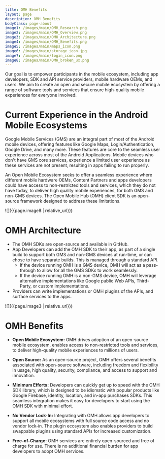 ```yaml
---
title: OMH Benefits 
layout: page
description: OMH Benefits
bodyClass: page-about
image1: /images/main/OMH_Research.png
image2: /images/main/OMH_Overview.png
image3: /images/main/OMH_Architecture.png
image4: /images/main/OMH_Benefits.png
image5: /images/main/maps_icon.png
image6: /images/main/storage_icon.jpg
image7: /images/main/login_icon.png
image8: /images/main/OMH_broken_ux.png
---
```


Our goal is to empower participants in the mobile ecosystem, including app developers, SDK and API service providers, mobile hardware OEMs, and users. We aim to create an open and secure mobile ecosystem by offering a range of software tools and services that ensure high-quality mobile experiences for everyone involved.

<!-- Set the image size to 50% using HTML 
<img src="/images/main/omh_logo.png" alt="About" style="width:70%;">
-->

# Current Experience in the Android Mobile Ecosystems

Google Mobile Services (GMS) are an integral part of most of the Android mobile devices, offering features like Google Maps, Login/Authentication, Google Drive, and many more. These features are core to the seamless user experience across most of the Android Applications.
Mobile devices who don't have GMS core services, experience a limited user experience as these services are not present, resulting in apps failing to run properly.

An Open Mobile Ecosystem seeks to offer a seamless experience where different mobile hardware OEMs, Content Partners and apps developers could have access to non-restricted tools and services, which they do not have today, to deliver high quality mobile experiences, for both GMS and non-GMS devices.
The Open Mobile Hub (OMH) client SDK is an open-source framework designed to address these limitations.

![]({{page.image8 | relative_url}})

<!--# Research Papers from Top Universities support an Open Mobile System in Anticompetitive Practices

![]({{page.image1 | relative_url}})
-->


# OMH Architecture

- The OMH SDKs are open-source and available in GitHub.
- App Developers can add the OMH SDK to their app, as part of a single build to support both GMS and non-GMS devices at run-time, or can chose to have separate builds. This is managed through a standard API.
  - If the device running OMH is a GMS device, OMH will act as a pass-through to allow for all the GMS SDKs to work seamlessly.
  - If the device running OMH is a non-GMS device, OMH will leverage alternative implementations like Google public Web APIs, Third-Party, or custom implementations.
- Providers can write implementations or OMH plugins of the APIs, and surface services to the apps.

![]({{page.image3 | relative_url}})

# OMH Benefits
<!--![]({{page.image4 | relative_url}})-->

- **Open Mobile Ecosystem:** OMH drives adoption of an open-source mobile ecosystem, enables access to non-restricted tools and services, to deliver high-quality mobile experiences to millions of users.

- **Open Source:** As an open-source project, OMH offers several benefits associated with open-source software, including freedom and flexibility in usage, high quality, security, compliance, and access to support and innovation.

- **Minimum Efforts:** Developers can quickly get up to speed with the OMH SDK library, which is designed to be idiomatic with popular products like Google Firebase, identity, location, and in-app purchases SDKs. This seamless integration makes it easy for developers to start using the OMH SDK with minimal effort.

- **No Vendor Lock-In:** Integrating with OMH allows app developers to support all mobile ecosystems with full source code access and no vendor lock-in. The plugin ecosystem also enables providers to build swappable plugins using standard APIs for increased customization.

- **Free-of-Charge:** OMH services are entirely open-sourced and free of charge for use. There is no additional financial burden for app developers to adopt OMH services.



<!--
# ADDITIONAL TEXT FORMATS TO KEEP AS SAMPLES - DELETE AS NEEDED

## Enhancing Qualitative Characteristics

### Verifiability

Verifiability implies consensus between the different knowledgeable and independent users of financial information. Such information must be supported by sufficient evidence to follow the principle of objectivity.

### Comparability

Comparability is the uniform application of accounting methods across entities in the same industry. The principle of consistency is under comparability. Consistency is the uniform application of accounting across points in time within an entity.

### Understandability

Understandability means that accounting reports should be expressed as clearly as possible and should be understood by those to whom the information is relevant.
Timeliness: Timeliness implies that financial information must be presented to the users before a decision is to be made.

---

## Statement of cash flows

The statement of cash flows considers the inputs and outputs in concrete cash within a stated period. The general template of a cash flow statement is as follows: Cash Inflow - Cash Outflow + Opening Balance = Closing Balance

| Cash Inflow | Outflow   | Opening Balance |
| ----------- | --------- | --------------- |
| _Monday_    | `Tuesday` | **Wednesday**   |
| 1           | 2         | 3               |

**Example 1:** in the beginning of September, Ellen started out with $5 in her bank account. During that same month, Ellen borrowed $20 from Tom. At the end of the month, Ellen bought a pair of shoes for $7. Ellen's cash flow statement for the month of September looks like this:

- Cash inflow: $20
- Cash outflow:$7
- Opening balance: $5
- Closing balance: $20 – $7 + $5 = $18

**Example 2:** in the beginning of June, WikiTables, a company that buys and resells tables, sold 2 tables. They'd originally bought the tables for $25 each, and sold them at a price of $50 per table. The first table was paid out in cash however the second one was bought in credit terms. WikiTables' cash flow statement for the month of June looks like this:

> **Important:** the cash flow statement only considers the exchange of actual cash, and ignores what the person in question owes or is owed.

## Statement of financial position (balance sheet)

The balance sheet is the financial statement showing a firm's assets, liabilities and equity (capital) at a set point in time, usually the end of the fiscal year reported on the accompanying income statement.

- **fixed assets**
  - property
  - building
  - equipment (such as factory machinery)
- **intangible assets**
  - copyrights
  - trademarks
  - patents
    - pending
    - international
- goodwill

Owner's equity, sometimes referred to as net assets, is represented differently depending on the type of business ownership. Business ownership can be in the form of a sole proprietorship, partnership, or a corporation. For a corporation, the owner's equity portion usually shows common stock, and retained earnings (earnings kept in the company). Retained earnings come from the retained earnings statement, prepared prior to the balance sheet.
-->
